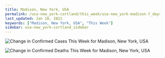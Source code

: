 ```yaml
---
title: Madison, New York, USA
permalink: /usa-new_york-cortland/this_week/usa-new_york-madison-7_days.html
last_updated: Jan 10, 2021
keywords: ["Madison, New York, USA", "This Week"]
sidebar: usa-new_york-cortland_sidebar
---
```


![Change in Confirmed Cases This Week for Madison, New York, USA](/covid_tracker/images/graphs/usa-new_york-madison-delta_confirmed-7_days_graph.png)

![Change in Confirmed Deaths This Week for Madison, New York, USA](/covid_tracker/images/graphs/usa-new_york-madison-delta_deaths-7_days_graph.png)

